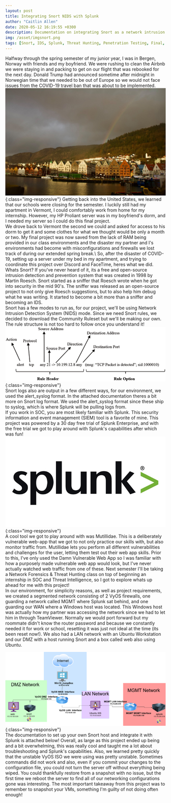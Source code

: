 ```yaml
---
layout: post
title: Integrating Snort NIDS with Splunk
author: "Caitlin Allen"
date: 2020-05-12 16:19:55 +0300
description: Documentation on integrating Snort as a network intrusion detection system with Splunk for threat hunting and penetration testing purposes with Mutillidae
img: /asset/imgsnort.png
tags: [Snort, IDS, Splunk, Threat Hunting, Penetration Testing, Final, Final Project] 
---
```

Halfway through the spring semester of my junior year, I was in Bergen, Norway with friends and my boyfriend. We were rushing to clean the Airbnb we were staying in and packing to get on our flight that was rebooked for the next day. Donald Trump had announced sometime after midnight in Norwegian time that we needed to be out of Europe so we would not face issues from the COVID-19 travel ban that was about to be implemented.\
![Bergen, Norway, right before we got an email saying Champlain would be closing and roughly 6 hours before we would be panicking to book a flight.](/assets/img/bergenno.jpg){:class="img-responsive"}
Getting back into the United States, we learned that our schools were closing for the semester. I luckily still had my apartment in Vermont, I could comfortably work from home for my internship. However, my HP Proliant server was in my boyfriend's dorm, and I needed my server so I could do this final project.\
We drove back to Vermont the second we could and asked for access to his dorm to get it and some clothes for what we thought would be only a month or two. My final project was now saved from the lack of RAM being provided in our class environments and the disaster my partner and I's environments had become with misconfigurations and firewalls we lost track of during our extended spring break.\ 
So, after the disaster of COVID-19, setting up a server under my bed in my apartment, and trying to coordinate this project over Discord and FaceTime, heres what we did.\
Whats Snort? If you've never heard of it, its a free and open-source intrusion detection and prevention system that was created in 1998 by Martin Roesch. Snort started as a sniffer that Roesch wrote when he got into security in the mid 90's. The sniffer was released as an open-source project to not only give Roesch suggestions, but to also help him debug what he was writing. It started to become a bit more than a sniffer and becoming an IDS.\
Snort has a few modes to run as, for our project, we'll be using Network Intrusion Detection System (NIDS) mode. Since we need Snort rules, we decided to download the Community Ruleset but we'll be making our own. The rule structure is not too hard to follow once you understand it! \
![Snort rule syntax](/assets/img/snortrules.png){:class="img-responsive"}\
Snort logs also are output in a few different ways, for our environment, we used the alert_syslog format. In the attached documentation theres a bit more on Snort log format. We used the alert_syslog format since these ship to syslog, which is where Splunk will be pulling logs from.\
If you work in SOC, you are most likely familiar with Splunk. This security information and event management (SIEM) tool is a favorite of mine. This project was powered by a 30 day free trial of Splunk Enterprise, and with the free trial we got to play around with Splunk's capabilities after which was fun!\
![Splunk is a favorite SIEM tool of mine!](/assets/img/splunk.jpg){:class="img-responsive"}\
A cool tool we got to play around with was Mutillidae. This is a deliberately vulnerable web-app that we got to not only practice our skills with, but also monitor traffic from. Mutillidae lets you perform all different vulnerabilities and challenges for the user, letting them test out their web app skills. Prior to this, I've only used the Damn Vulnerable Web App so I was familiar with how a purposely made vulnerable web app would look, but I've never actually watched web traffic from one of these. Next semester I'll be taking a Network Forensics & Threat Hunting class on top of beginning an internship in SOC and Threat Intelligence, so I got to explore whats up ahead for me with this project!\
In our environment, for simplicity reasons, as well as project requirements, we created a segmented network consisting of 2 VyOS firewalls, one guarding a network called MGMT where Splunk sat behind, and one guarding our WAN where a Windows host was located. This Windows host was actually how my partner was accessing the network since we had to let him in through TeamViewer. Normally we would port forward but my roommate didn't know the router password and because we constantly needed it for work or school, resetting it was just not ideal at the time (its been reset now!). We also had a LAN network with an Ubuntu Workstation and our DMZ with a host running Snort and a box called web also using Ubuntu.
 

![Network topology](/assets/img/Network_Topology.png){:class="img-responsive"}\
The documentation to set up your own Snort host and integrate it with Splunk is attached below! Overall, as large as this project ended up being and a bit overwhelming, this was really cool and taught me a lot about troubleshooting and Splunk's capabilities. Also, we learned pretty quickly that the unstable VyOS ISO we were using was pretty unstable. Sometimes commands did not work and also, even if you commit your changes to the configuration file, you could not turn the server off without everything being wiped. You could thankfully restore from a snapshot with no issue, but the first time we reboot the server to find all of our networking configurations gone was interesting. The most important takeaway from this project was to remember to snapshot your VMs, something I'm guilty of not doing often enough!


<object data="/assets/SnortSplunkIntegration.pdf" width="900" height="800" type='application/pdf'/>
